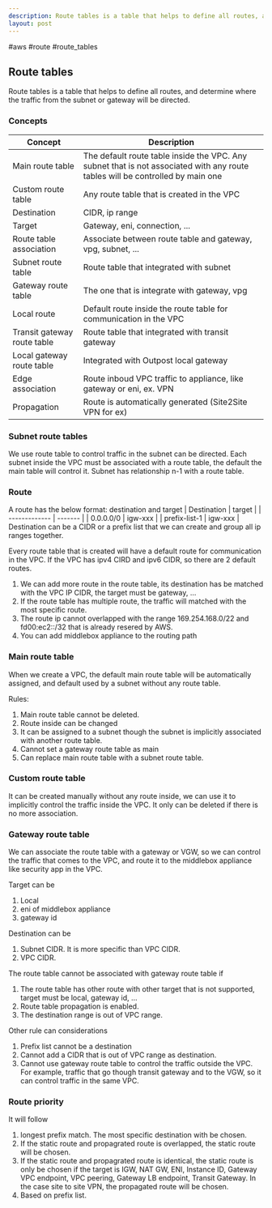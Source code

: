 ```yaml
---
description: Route tables is a table that helps to define all routes, and determine where the traffic from the subnet or gateway will be directed.
layout: post
---
```


#aws #route #route_tables

## Route tables
Route tables is a table that helps to define all routes, and determine where the traffic from the subnet or gateway will be directed.

### Concepts

| Concept                     | Description                                                                                                                    |
| --------------------------- | ------------------------------------------------------------------------------------------------------------------------------ |
| Main route table            | The default route table inside the VPC. Any subnet that is not associated with any route tables will be controlled by main one |
| Custom route table          | Any route table that is created in the VPC                                                                                     |
| Destination                 | CIDR, ip range                                                                                                                 |
| Target                      | Gateway, eni, connection, ...                                                                                                  |
| Route table association     | Associate between route table and gateway, vpg, subnet, ...                                                                    |
| Subnet route table          | Route table that integrated with subnet                                                                                        |
| Gateway route table         | The one that is integrate with gateway, vpg                                                                                    |
| Local route                 | Default route inside the route table for communication in the VPC                                                              |
| Transit gateway route table | Route table that integrated with transit gateway                                                                               |
| Local gateway route table   | Integrated with Outpost local gateway                                                                                          |
| Edge association            | Route inboud VPC traffic to appliance, like gateway or eni, ex. VPN                                                            |
| Propagation                 | Route is automatically generated (Site2Site VPN for ex)                                                                        |


### Subnet route tables
We use route table to control traffic in the subnet can be directed. Each subnet inside the VPC must be associated with a route table, the default the main table will control it. Subnet has relationship n-1 with a route table.

### Route
A route has the below format: destination and target
| Destination   | target  |
| ------------- | ------- |
| 0.0.0.0/0     | igw-xxx |
| prefix-list-1 | igw-xxx |
Destination can be a CIDR or a prefix list that we can create and group all ip ranges together.

Every route table that is created will have a default route for communication in the VPC. If the VPC has ipv4 CIRD and ipv6 CIDR, so there are 2 default routes.

1. We can add more route in the route table, its destination has be matched with the VPC IP CIDR, the target must be gateway, ...
2. If the route table has multiple route, the traffic will matched with the most specific route.
3. The route ip cannot overlapped with the range 169.254.168.0/22 and fd00:ec2::/32 that is already resered by AWS.
4. You can add middlebox appliance to the routing path

### Main route table
When we create a VPC, the default main route table will be automatically assigned, and default used by a subnet without any route table.

Rules:
1. Main route table cannot be deleted.
2. Route inside can be changed
3. It can be assigned to a subnet though the subnet is implicitly associated with another route table.
4. Cannot set a gateway route table as main
5. Can replace main route table with a subnet route table.

### Custom route table
It can be created manually without any route inside, we can use it to implicitly control the traffic inside the VPC. It only can be deleted if there is no more association.

### Gateway route table
We can associate the route table with a gateway or VGW, so we can control the traffic that comes to the VPC, and route it to the middlebox appliance like security app in the VPC.

Target can be 
1. Local
2. eni of middlebox appliance
3. gateway id

Destination can be
1. Subnet CIDR. It is more specific than VPC CIDR.
2. VPC CIDR.

The route table cannot be associated with gateway route table if 
1. The route table has other route with other target that is not supported, target must be local, gateway id, ...
2. Route table propagation is enabled.
3. The destination range is out of VPC range.

Other rule can considerations
1. Prefix list cannot be a destination
2. Cannot add a CIDR that is out of VPC range as destination.
3. Cannot use gateway route table to control the traffic outside the VPC. For example, traffic that go though transit gateway and to the VGW, so it can control traffic in the same VPC.


### Route priority
It will follow
1. longest prefix match. The most specific destination with be chosen.
2. If the static route and propagrated route is overlapped, the static route will be chosen. 
3. If the static route and propagrated route is identical, the static route is only be chosen if the target is IGW, NAT GW, ENI, Instance ID, Gateway VPC endpoint, VPC peering, Gateway LB endpoint, Transit Gateway. In the case site to site VPN, the propagated route will be chosen.
4. Based on prefix list. 

